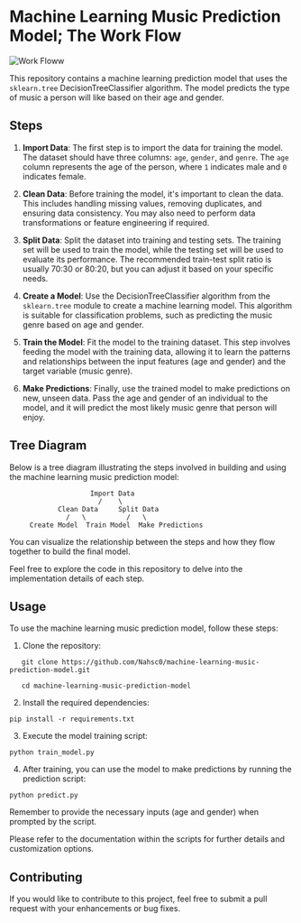 # Machine Learning Music Prediction Model; The Work Flow

 
  
![Work Floww](https://github.com/Nahsc0/machine-learning-music-prediction-model/assets/106038656/f9a6fad2-f586-466a-b700-2354502c1c93)




This repository contains a machine learning prediction model that uses the `sklearn.tree` DecisionTreeClassifier algorithm. The model predicts the type of music a person will like based on their age and gender.

## Steps

1. **Import Data**: The first step is to import the data for training the model. The dataset should have three columns: `age`, `gender`, and `genre`. The `age` column represents the age of the person, where `1` indicates male and `0` indicates female.

2. **Clean Data**: Before training the model, it's important to clean the data. This includes handling missing values, removing duplicates, and ensuring data consistency. You may also need to perform data transformations or feature engineering if required.

3. **Split Data**: Split the dataset into training and testing sets. The training set will be used to train the model, while the testing set will be used to evaluate its performance. The recommended train-test split ratio is usually 70:30 or 80:20, but you can adjust it based on your specific needs.

4. **Create a Model**: Use the DecisionTreeClassifier algorithm from the `sklearn.tree` module to create a machine learning model. This algorithm is suitable for classification problems, such as predicting the music genre based on age and gender. 

5. **Train the Model**: Fit the model to the training dataset. This step involves feeding the model with the training data, allowing it to learn the patterns and relationships between the input features (age and gender) and the target variable (music genre). 

6. **Make Predictions**: Finally, use the trained model to make predictions on new, unseen data. Pass the age and gender of an individual to the model, and it will predict the most likely music genre that person will enjoy.

## Tree Diagram

Below is a tree diagram illustrating the steps involved in building and using the machine learning music prediction model:

```
                    Import Data
                      /    \
            Clean Data     Split Data
              /   \          /   \
     Create Model  Train Model  Make Predictions
```

You can visualize the relationship between the steps and how they flow together to build the final model.

Feel free to explore the code in this repository to delve into the implementation details of each step.

## Usage

To use the machine learning music prediction model, follow these steps:

1. Clone the repository:

```shell
   git clone https://github.com/Nahsc0/machine-learning-music-prediction-model.git

   cd machine-learning-music-prediction-model

```


2. Install the required dependencies:

```shell
pip install -r requirements.txt
```

3. Execute the model training script:

```shell
python train_model.py
```

4. After training, you can use the model to make predictions by running the prediction script:

```shell
python predict.py
```

Remember to provide the necessary inputs (age and gender) when prompted by the script.

Please refer to the documentation within the scripts for further details and customization options.

## Contributing

If you would like to contribute to this project, feel free to submit a pull request with your enhancements or bug fixes.

